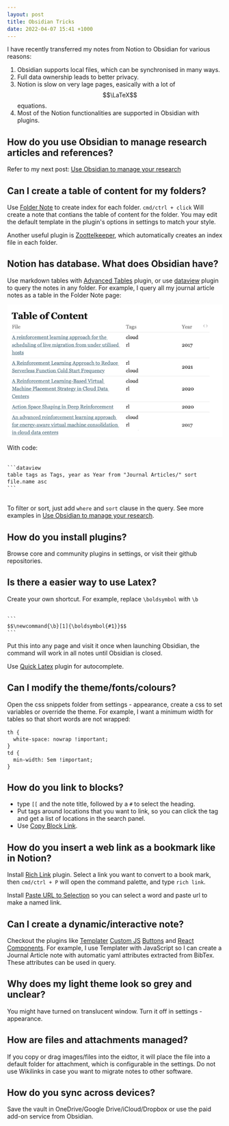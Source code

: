```yaml
---
layout: post
title: Obsidian Tricks 
date: 2022-04-07 15:41 +1000
---
```


I have recently transferred my notes from Notion to Obsidian for various reasons: 

1. Obsidian supports local files, which can be synchronised in many ways. 
2. Full data ownership leads to better privacy. 
3. Notion is slow on very lage pages, easically with a lot of $$\LaTeX$$ equations.
4. Most of the Notion functionalities are supported in Obsidian with plugins.

How do you use Obsidian to manage research articles and references? 
---
Refer to my next post: [Use Obsidian to manage your research](/2022/04/08/use-obsidian-to-manage-your-research.html)

Can I create a table of content for my folders?
---

Use [Folder Note](https://github.com/xpgo/obsidian-folder-note-plugin) to create index for each folder. `cmd/ctrl + click` Will create a note that contians the table of content for the folder. You may edit the default template in the plugin's options in settings to match your style. 

Another useful plugin is [Zoottelkeeper](https://github.com/akosbalasko/zoottelkeeper-obsidian-plugin), which automatically creates an index file in each folder. 

Notion has database. What does Obsidian have? 
---

Use markdown tables with [Advanced Tables](https://github.com/tgrosinger/advanced-tables-obsidian) plugin, or use [dataview](https://github.com/blacksmithgu/obsidian-dataview) plugin to query the notes in any folder. For example, I query all my journal article notes as a table in the Folder Note page: 

![](/img/Pasted%20image%2020220407201415.png)

With code: 

<pre>
<code>
```dataview
table tags as Tags, year as Year from "Journal Articles/" sort file.name asc
```
</code>
</pre>

To filter or sort, just add `where` and `sort` clause in the query. See more examples in [Use Obsidian to manage your research](/2022/04/08/use-obsidian-to-manage-your-research.html).

How do you install plugins?
---
Browse core and community plugins in settings, or visit their github repositories. 

Is there a easier way to use Latex?
---

Create your own shortcut. For example, replace `\boldsymbol` with `\b`


<pre><code>
```
$$\newcommand{\b}[1]{\boldsymbol{#1}}$$
```
</code></pre>


Put this into any page and visit it once when launching Obsidian, the command will work in all notes until Obsidian is closed. 

Use [Quick Latex](https://github.com/joeyuping/quick_latex_obsidian) plugin for autocomplete. 



Can I modify the theme/fonts/colours?
---

Open the css snippets folder from settings - appearance, create a css to set variables or override the theme. For example, I want a minimum width for tables so that short words are not wrapped: 

```
th {
  white-space: nowrap !important; 
}
td {
  min-width: 5em !important;
}
```

How do you link to blocks?
---

- type `[[` and the note title, followed by a `#` to select the heading. 
- Put tags around locations that you want to link, so you can click the tag and get a list of locations in the search panel. 
- Use [Copy Block Link](https://github.com/mgmeyers/obsidian-copy-block-link).

How do you insert a web link as a bookmark like in Notion?
---

Install [Rich Link](https://github.com/dhamaniasad/obsidian-rich-links) plugin. Select a link you want to convert to a book mark, then `cmd/ctrl + P` will open the command palette, and type `rich link`. 

Install [Paste URL to Selection](https://github.com/denolehov/obsidian-url-into-selection) so you can select a word and paste url to make a named link. 


Can I create a dynamic/interactive note? 
---

Checkout the plugins like [Templater](https://github.com/SilentVoid13/Templater) [Custom JS](https://github.com/samlewis0602/obsidian-custom-js)  [Buttons](https://github.com/shabegom/buttons) and [React Components](https://github.com/elias-sundqvist/obsidian-react-components).  For example, I use Templater with JavaScript so I can create a Journal Article note with automatic yaml attributes extracted from BibTex. These attributes can be used in query. 

Why does my light theme look so grey and unclear?
---

You might have turned on translucent window. Turn it off in settings - appearance. 

How are files and attachments managed?
---

If you copy or drag images/files into the eidtor, it will place the file into a default folder for attachment, which is configurable in the settings. Do not use Wikilinks in case you want to migrate notes to other software. 

How do you sync across devices?
---

Save the vault in OneDrive/Google Drive/iCloud/Dropbox or use the paid add-on service from Obsidian. 